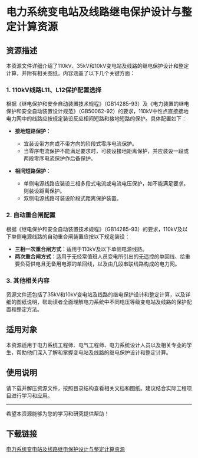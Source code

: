 # 电力系统变电站及线路继电保护设计与整定计算资源

## 资源描述

本资源文件详细介绍了110kV、35kV和10kV变电站及线路的继电保护设计和整定计算，并附有相关图纸。内容涵盖了以下几个关键方面：

### 1. 110kV线路L11、L12保护配置选择

根据《继电保护和安全自动装置技术规程》（GB14285-93）及《电力装置的继电保护和安全自动装置设计规范》（GB50062-92）的要求，110kV中性点直接接地电力网中的线路应按规定装设反应相间短路和接地短路的保护。具体配置如下：

- **接地短路保护**：
  - 宜装设带方向或不带方向的阶段式零序电流保护。
  - 当零序电流保护不能满足要求时，可装设接地距离保护，并应装设一段或两段零序电流保护作后备保护。

- **相间短路保护**：
  - 单侧电源线路应装设三相多段式电流或电流电压保护，如不能满足要求，则装设距离保护。
  - 双侧电源线路可装设阶段式距离保护装置。

### 2. 自动重合闸配置

根据《继电保护和安全自动装置技术规程》（GB14285-93）的要求，110kV及以下单侧电源线路的自动重合闸装置应按以下规定装设：

- **三相一次重合闸方式**：适用于110kV及以下单侧电源线路。
- **两次重合闸方式**：适用于无经常值班人员变电所引出的无遥控的单回线、给重要负荷供电且无备用电源的单回线，以及由几段串联线路构成的电力网。

### 3. 其他相关内容

资源文件还包括了35kV和10kV变电站及线路的继电保护设计和整定计算，以及详细的图纸说明，帮助读者全面理解电力系统中不同电压等级变电站及线路的保护配置和整定方法。

## 适用对象

本资源适用于电力系统工程师、电气工程师、电力系统设计人员以及相关专业的学生，帮助他们深入了解和掌握变电站及线路的继电保护设计和整定计算。

## 使用说明

请下载并解压资源文件，按照目录结构查看相关文档和图纸。建议结合实际工程项目进行学习和应用。

---

希望本资源能够为您的学习和研究提供帮助！

## 下载链接

[电力系统变电站及线路继电保护设计与整定计算资源](https://pan.quark.cn/s/b375dfc91a81)